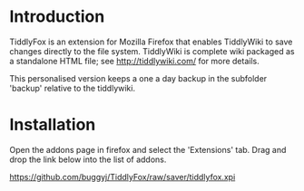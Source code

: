 # Introduction

TiddlyFox is an extension for Mozilla Firefox that enables TiddlyWiki to save changes directly to the file system. TiddlyWiki is complete wiki packaged as a standalone HTML file; see http://tiddlywiki.com/ for more details.

This personalised version keeps a one a day backup in the subfolder 'backup' relative to the tiddlywiki.

# Installation
Open the addons page in firefox and select the 'Extensions' tab. Drag and drop the link below into the list of addons.

https://github.com/buggyj/TiddlyFox/raw/saver/tiddlyfox.xpi

